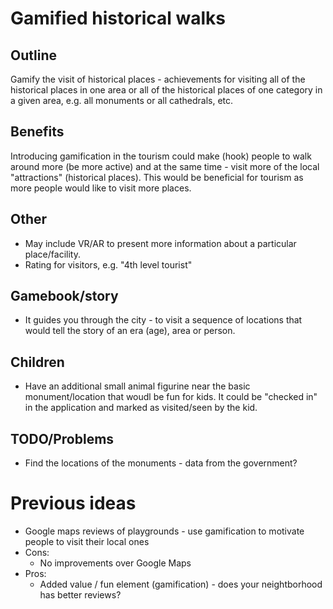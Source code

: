# Gamified historical walks

## Outline
Gamify the visit of historical places - achievements for visiting all of the historical places in one area or all of the historical places of one category in a given area, e.g. all monuments or all cathedrals, etc.

## Benefits
Introducing gamification in the tourism could make (hook) people to walk around more (be more active) and at the same time - visit more of the local "attractions" (historical places). This would be beneficial for tourism as more people would like to visit more places.

## Other 
 - May include VR/AR to present more information about a particular place/facility.
 - Rating for visitors, e.g. "4th level tourist"

## Gamebook/story
 - It guides you through the city - to visit a sequence of locations that would tell the story of an era (age), area or person.

## Children
 - Have an additional small animal figurine near the basic monument/location that woudl be fun for kids. It could be "checked in" in the application and marked as visited/seen by the kid.

## TODO/Problems
 - Find the locations of the monuments - data from the government?
 
# Previous ideas
 - Google maps reviews of playgrounds - use gamification to motivate people to visit their local ones
  - Cons:
    - No improvements over Google Maps
  - Pros:
    - Added value / fun element (gamification) - does your neightborhood has better reviews?

